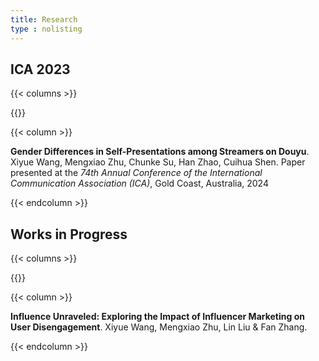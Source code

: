 ```yaml
---
title: Research
type : nolisting
---
```


## ICA 2023

{{< columns >}}

{{<figure-a src="/images/ica.png">}}

{{< column >}}

**Gender Differences in Self-Presentations among Streamers on Douyu**. Xiyue Wang, Mengxiao Zhu, Chunke Su, Han Zhao, Cuihua Shen. Paper presented at the *74th Annual Conference of the International Communication Association (ICA)*, Gold Coast, Australia, 2024

{{< endcolumn >}}

## Works in Progress

{{< columns >}}

{{<figure-a src="/images/im.png">}}

{{< column >}}

**Influence Unraveled: Exploring the Impact of Influencer Marketing on User Disengagement**. Xiyue Wang, Mengxiao Zhu, Lin Liu & Fan Zhang.

{{< endcolumn >}}